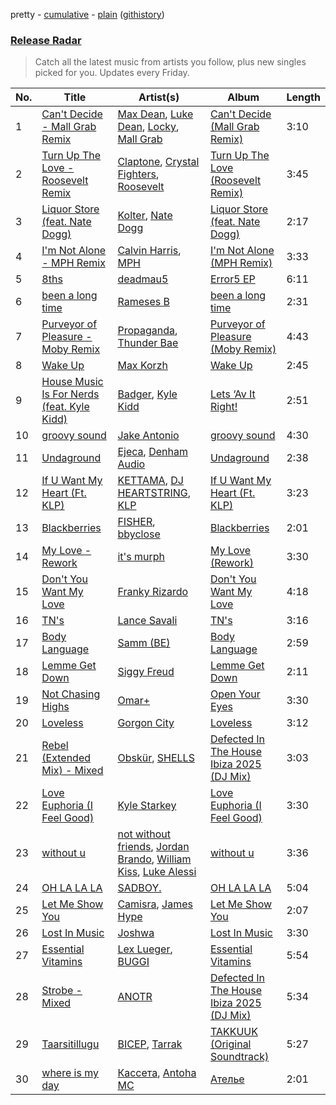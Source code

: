 pretty - [cumulative](/playlists/cumulative/Release%20Radar.md) - [plain](/playlists/plain/37i9dQZEVXbsudmxBFKW7G) ([githistory](https://github.githistory.xyz/vitokorn/spotify-playlist-archive/blob/master/playlists/plain/37i9dQZEVXbsudmxBFKW7G))
### [Release Radar](https://open.spotify.com/playlist/37i9dQZEVXbsudmxBFKW7G)

> Catch all the latest music from artists you follow, plus new singles picked for you. Updates every Friday.

| No. | Title | Artist(s) | Album | Length |
|---|---|---|---|---|
| 1 | [Can't Decide - Mall Grab Remix](https://open.spotify.com/track/6HqSr1g9KGR2zEqh7TyDye) | [Max Dean](https://open.spotify.com/artist/65TLDWbTJxYASqadmNAxvc), [Luke Dean](https://open.spotify.com/artist/2BhXOZ96YbOdXz8F6HVUw4), [Locky](https://open.spotify.com/artist/5ZwpRQ2GBK8tsd6x45Ngwa), [Mall Grab](https://open.spotify.com/artist/7yF6JnFPDzgml2Ytkyl5D7) | [Can't Decide (Mall Grab Remix)](https://open.spotify.com/album/4e2ODyBiuYVDu1v2miOSop) | 3:10 |
| 2 | [Turn Up The Love - Roosevelt Remix](https://open.spotify.com/track/6PoriAHnwpIM3EDFUAZNSI) | [Claptone](https://open.spotify.com/artist/4mncDFjVLUa3s025Tct3Ry), [Crystal Fighters](https://open.spotify.com/artist/75EZuo5MHV2572NRpMWotC), [Roosevelt](https://open.spotify.com/artist/4AQrqVz6BYwy29iMxcGtx7) | [Turn Up The Love (Roosevelt Remix)](https://open.spotify.com/album/71wq1IxTjclhzDx1PUlkU1) | 3:45 |
| 3 | [Liquor Store (feat. Nate Dogg)](https://open.spotify.com/track/1Ofr85G2VL1z2Ge4g0R6CT) | [Kolter](https://open.spotify.com/artist/2Invsp3HSrAeJy4u7Retry), [Nate Dogg](https://open.spotify.com/artist/1Oa0bMld0A3u5OTYfMzp5h) | [Liquor Store (feat. Nate Dogg)](https://open.spotify.com/album/4s6ArJmKtOG3xOtV7AsdjZ) | 2:17 |
| 4 | [I'm Not Alone - MPH Remix](https://open.spotify.com/track/1z6pTKnrEpokcfwked9cNx) | [Calvin Harris](https://open.spotify.com/artist/7CajNmpbOovFoOoasH2HaY), [MPH](https://open.spotify.com/artist/62SCu33InHVq97VaWw3eof) | [I'm Not Alone (MPH Remix)](https://open.spotify.com/album/17Ig8wh18XZqSjxfzyXCW5) | 3:33 |
| 5 | [8ths](https://open.spotify.com/track/3oLfgPob5XKsY48VB20UZz) | [deadmau5](https://open.spotify.com/artist/2CIMQHirSU0MQqyYHq0eOx) | [Error5 EP](https://open.spotify.com/album/47LmTgQtRaRhVAUgIuVpF2) | 6:11 |
| 6 | [been a long time](https://open.spotify.com/track/5QfcAj0tXT76fPgay8dmBP) | [Rameses B](https://open.spotify.com/artist/06EfEcjc0vdvI6VNL0soIO) | [been a long time](https://open.spotify.com/album/2eK6M4lR0VeeIJrmmtVBZx) | 2:31 |
| 7 | [Purveyor of Pleasure - Moby Remix](https://open.spotify.com/track/5jEylbU8PdYzwntd0LbrlY) | [Propaganda](https://open.spotify.com/artist/28yIUgPYZqgJoNZjeBvrHn), [Thunder Bae](https://open.spotify.com/artist/2urVnN3dqfvm7e5z1jADT6) | [Purveyor of Pleasure (Moby Remix)](https://open.spotify.com/album/5eIguzF8e7DXOrixNMgPcB) | 4:43 |
| 8 | [Wake Up](https://open.spotify.com/track/4T6kkDUqUiv7Adh9o5ImRw) | [Max Korzh](https://open.spotify.com/artist/5meD8C7oGK5yUEY2T7ZZ7W) | [Wake Up](https://open.spotify.com/album/0KIv2HwJItvjalsFzQRzf8) | 2:45 |
| 9 | [House Music Is For Nerds (feat. Kyle Kidd)](https://open.spotify.com/track/0pO7T9FQefapxby3YXS8Cv) | [Badger](https://open.spotify.com/artist/4mnrcwjD8rgFeOzvXmkcw3), [Kyle Kidd](https://open.spotify.com/artist/4X5Nbu5dWoMABqM0KORu9d) | [Lets ‘Av It Right!](https://open.spotify.com/album/4QTwl3IRXIxGWCdHJSdkEm) | 2:51 |
| 10 | [groovy sound](https://open.spotify.com/track/6y9ZHB5YdYkWzGTwOt7GtV) | [Jake Antonio](https://open.spotify.com/artist/5jpgPXIFQ0RzKw2IHyS8JC) | [groovy sound](https://open.spotify.com/album/3eMtNEEmPfzUohZ5M34NWf) | 4:30 |
| 11 | [Undaground](https://open.spotify.com/track/2umX77MvYrQXM2DOLRP2nI) | [Ejeca](https://open.spotify.com/artist/0tSC9Vot7WlR1MsLBqQ9HX), [Denham Audio](https://open.spotify.com/artist/2gyrzIEBDddx6GsW60DnW1) | [Undaground](https://open.spotify.com/album/3W61G5z339DMhJ5SvwzGNH) | 2:38 |
| 12 | [If U Want My Heart (Ft. KLP)](https://open.spotify.com/track/6xLcLWmWW2Kle7zacIIT5A) | [KETTAMA](https://open.spotify.com/artist/3an9rnsXKPCAMlZgH4A0n4), [DJ HEARTSTRING](https://open.spotify.com/artist/5tcwaJBUyEdxQxvieuQxU7), [KLP](https://open.spotify.com/artist/3cWOwptrfEuGMJ2cM7ipc3) | [If U Want My Heart (Ft. KLP)](https://open.spotify.com/album/1MW85rBJDHzpDIu4rtKPez) | 3:23 |
| 13 | [Blackberries](https://open.spotify.com/track/1QDpXIgR0U7ta48CwEYBeL) | [FISHER](https://open.spotify.com/artist/1VJ0briNOlXRtJUAzoUJdt), [bbyclose](https://open.spotify.com/artist/2UNjfzEkfsdWVDwnuD6vdH) | [Blackberries](https://open.spotify.com/album/0wRizVFvSd8ASY1OSnnnID) | 2:01 |
| 14 | [My Love - Rework](https://open.spotify.com/track/6q6GR1UxIkyaVJuUNYtEjw) | [it's murph](https://open.spotify.com/artist/3zW0xazqnHoq9QV9zBROVC) | [My Love (Rework)](https://open.spotify.com/album/5j6St6A4oQCXb8fbWJc8vA) | 3:30 |
| 15 | [Don't You Want My Love](https://open.spotify.com/track/0Sg6SK3UzA5qG5htc8QPvR) | [Franky Rizardo](https://open.spotify.com/artist/2UgphhGSlC9QWgaZWUOCkl) | [Don't You Want My Love](https://open.spotify.com/album/062McMAxpbBJTau6TMHoid) | 4:18 |
| 16 | [TN's](https://open.spotify.com/track/3VMArMhE9WcFyEmcn2PXkh) | [Lance Savali](https://open.spotify.com/artist/3BJfXq3PuHFiHrD6PcfpCd) | [TN's](https://open.spotify.com/album/6re07313Esj1OipNfjjUdh) | 3:16 |
| 17 | [Body Language](https://open.spotify.com/track/31yljlcH1pEm4Dz85D1KGC) | [Samm (BE)](https://open.spotify.com/artist/2IDtMW47SEAptw9RwNREm0) | [Body Language](https://open.spotify.com/album/1PJEjRyI5FCOqFf6QbWnlf) | 2:59 |
| 18 | [Lemme Get Down](https://open.spotify.com/track/2MBPt1MzFfKMy2RLdBmEAf) | [Siggy Freud](https://open.spotify.com/artist/7pZjmToqPVazSjSXKDoXw2) | [Lemme Get Down](https://open.spotify.com/album/3SNtRDYHo77QPO8Ct4kkbp) | 2:11 |
| 19 | [Not Chasing Highs](https://open.spotify.com/track/0FIsiWvMRe0XFTnwczY7A6) | [Omar+](https://open.spotify.com/artist/06HO1b1nd4kQzRakdZBTSc) | [Open Your Eyes](https://open.spotify.com/album/1S50W2WN9qp2nclzQuFaFE) | 3:30 |
| 20 | [Loveless](https://open.spotify.com/track/4aHbNb41EVPHpd7bDlm0qm) | [Gorgon City](https://open.spotify.com/artist/4VNQWV2y1E97Eqo2D5UTjx) | [Loveless](https://open.spotify.com/album/3J7RqdFl8npQPq43yPTngZ) | 3:12 |
| 21 | [Rebel (Extended Mix) - Mixed](https://open.spotify.com/track/3x5ce2O4LxiL4ilHjE1Yzc) | [Obskür](https://open.spotify.com/artist/29MTNlaVntQaQiDyj8KGwx), [SHELLS](https://open.spotify.com/artist/1ZwuShKjJItDJez0aDCsxN) | [Defected In The House Ibiza 2025 (DJ Mix)](https://open.spotify.com/album/6OWwaIqKSqvl9CCBCkPwfc) | 3:03 |
| 22 | [Love Euphoria (I Feel Good)](https://open.spotify.com/track/3VpFujVyjX04qiwnvspzgM) | [Kyle Starkey](https://open.spotify.com/artist/1crvHImsszKXTJr4wsOPhe) | [Love Euphoria (I Feel Good)](https://open.spotify.com/album/73heBwV4IvI06h27Fdjevs) | 3:30 |
| 23 | [without u](https://open.spotify.com/track/5vtKnPkIL2aHb6Yv3emFw9) | [not without friends](https://open.spotify.com/artist/2KAgMiCIqPHTA04WRNrhWg), [Jordan Brando](https://open.spotify.com/artist/1LvEV4mvbTOdntchECXeAO), [William Kiss](https://open.spotify.com/artist/2AI2RMWWeOAhkMhrQgxyNx), [Luke Alessi](https://open.spotify.com/artist/3Foat3c8Ui3HkvZghZAzQp) | [without u](https://open.spotify.com/album/4EQPCwHjEAGue7IYafBBCV) | 3:36 |
| 24 | [OH LA LA LA](https://open.spotify.com/track/2duTqBeSitMgJhEd6liHpV) | [SADBOY.](https://open.spotify.com/artist/02BJyYGwTqLYBHG4YAl7k7) | [OH LA LA LA](https://open.spotify.com/album/289rxtnsbzwJRib8tfClMe) | 5:04 |
| 25 | [Let Me Show You](https://open.spotify.com/track/54gbT3Z51KXbmeGwp2DZBC) | [Camisra](https://open.spotify.com/artist/1aHPNBPSjYv4vHc2pU37Xf), [James Hype](https://open.spotify.com/artist/43BxCL6t4c73BQnIJtry5v) | [Let Me Show You](https://open.spotify.com/album/3gJ9wr05mkqkZlR2hVF5xU) | 2:07 |
| 26 | [Lost In Music](https://open.spotify.com/track/7FUKSjbSp3GrEEPTmj5e5R) | [Joshwa](https://open.spotify.com/artist/1PzAgFVk9v8cxn9flrqrv5) | [Lost In Music](https://open.spotify.com/album/51da1nUSWtm7kA6JZuu6lT) | 3:30 |
| 27 | [Essential Vitamins](https://open.spotify.com/track/3h4wVpNM3ZBbjVy5ALWljB) | [Lex Lueger](https://open.spotify.com/artist/3P6dNB8flJmccFjarWSfoS), [BUGGI](https://open.spotify.com/artist/4qzRa2ceT4NDBpoksdTE6y) | [Essential Vitamins](https://open.spotify.com/album/0rxEYuEEY1sBVtAnsNx3IB) | 5:54 |
| 28 | [Strobe - Mixed](https://open.spotify.com/track/5F914Yp7Z8YUtCMAL35yKl) | [ANOTR](https://open.spotify.com/artist/4p5WgeiPSPpqPDs7T6OkWf) | [Defected In The House Ibiza 2025 (DJ Mix)](https://open.spotify.com/album/6OWwaIqKSqvl9CCBCkPwfc) | 5:34 |
| 29 | [Taarsitillugu](https://open.spotify.com/track/6A7xqDyu6zLg9z5EF5W2ZN) | [BICEP](https://open.spotify.com/artist/73A3bLnfnz5BoQjb4gNCga), [Tarrak](https://open.spotify.com/artist/3FTKo3aheAF0aAxbJWyiP8) | [TAKKUUK (Original Soundtrack)](https://open.spotify.com/album/60g26elZ1WbA4abG7HvLo7) | 5:27 |
| 30 | [where is my day](https://open.spotify.com/track/0DtZbWMT1Z3Ud3CV8fx1AS) | [Кассета](https://open.spotify.com/artist/7C4UILJ6kxh8TRV8GGLCqy), [Antoha MC](https://open.spotify.com/artist/6OqmKFaRcw0f23m5PQ9CrL) | [Ателье](https://open.spotify.com/album/7uIEltG2KVg6DLzzxeorxf) | 2:01 |